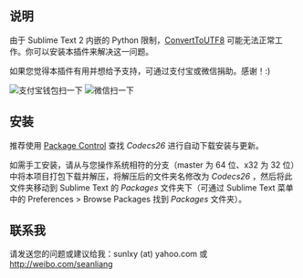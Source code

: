 说明
------------------
由于 Sublime Text 2 内嵌的 Python 限制，[ConvertToUTF8](https://github.com/seanliang/ConvertToUTF8) 可能无法正常工作。你可以安装本插件来解决这一问题。

如果您觉得本插件有用并想给予支持，可通过支付宝或微信捐助。感谢！:)

![支付宝钱包扫一下](https://seanliang.github.io/donate/ap.png) ![微信扫一下](https://seanliang.github.io/donate/wx.png)

安装
------------------
推荐使用 [Package Control](https://packagecontrol.io/installation) 查找 *Codecs26* 进行自动下载安装与更新。

如需手工安装，请从与您操作系统相符的分支（master 为 64 位、x32 为 32 位）中将本项目打包下载并解压，将解压后的文件夹名修改为 *Codecs26* ，然后将此文件夹移动到 Sublime Text 的 *Packages* 文件夹下（可通过 Sublime Text 菜单中的 Preferences > Browse Packages 找到 *Packages* 文件夹）。

联系我
------------------
请发送您的问题或建议给我：sunlxy (at) yahoo.com 或 http://weibo.com/seanliang
